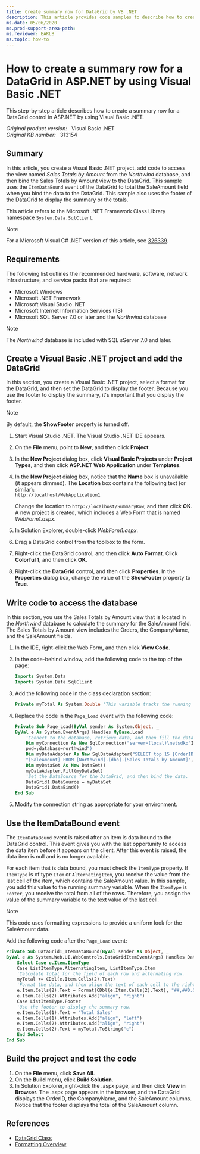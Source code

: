 ```yaml
---
title: Create summary row for DataGrid by VB .NET
description: This article provides code samples to describe how to create a summary row for a DataGrid in ASP.NET by using Visual Basic .NET.
ms.date: 05/06/2020
ms.prod-support-area-path:
ms.reviewer: EARLB
ms.topic: how-to
---
```

# How to create a summary row for a DataGrid in ASP.NET by using Visual Basic .NET  

This step-by-step article describes how to create a summary row for a DataGrid control in ASP.NET by using Visual Basic .NET.

_Original product version:_ &nbsp; Visual Basic .NET  
_Original KB number:_ &nbsp; 313154

## Summary

In this article, you create a Visual Basic .NET project, add code to access the view named *Sales Totals by Amount* from the *Northwind* database, and then bind the Sales Totals by Amount view to the DataGrid. This sample uses the `ItemDataBound` event of the DataGrid to total the SaleAmount field when you bind the data to the DataGrid. This sample also uses the footer of the DataGrid to display the summary or the totals.

This article refers to the Microsoft .NET Framework Class Library namespace `System.Data.SqlClient`.

> [!NOTE]
> For a Microsoft Visual C# .NET version of this article, see
 [326339](https://support.microsoft.com/help/326339).

## Requirements

The following list outlines the recommended hardware, software, network infrastructure, and service packs that are required:

- Microsoft Windows
- Microsoft .NET Framework
- Microsoft Visual Studio .NET
- Microsoft Internet Information Services (IIS)
- Microsoft SQL Server 7.0 or later and the *Northwind* database

> [!NOTE]  
> The *Northwind* database is included with SQL sServer 7.0 and later.

## Create a Visual Basic .NET project and add the DataGrid

In this section, you create a Visual Basic .NET project, select a format for the DataGrid, and then set the DataGrid to display the footer. Because you use the footer to display the summary, it's important that you display the footer.

> [!NOTE]  
> By default, the **ShowFooter** property is turned off.

1. Start Visual Studio .NET. The Visual Studio .NET IDE appears.
2. On the **File** menu, point to **New**, and then click **Project**.
3. In the **New Project** dialog box, click **Visual Basic Projects** under **Project Types**, and then click **ASP.NET Web Application** under **Templates**.
4. In the **New Project** dialog box, notice that the **Name** box is unavailable (it appears dimmed). The **Location** box contains the following text (or similar):  
  `http://localhost/WebApplication1`

    Change the location to `http://localhost/SummaryRow`, and then click **OK**. A new project is created, which includes a Web Form that is named *WebForm1.aspx*.
5. In Solution Explorer, double-click *WebForm1.aspx*.
6. Drag a DataGrid control from the toolbox to the form.
7. Right-click the DataGrid control, and then click **Auto Format**. Click **Colorful 1**, and then click **OK**.
8. Right-click the **DataGrid** control, and then click **Properties**. In the **Properties** dialog box, change the value of the **ShowFooter** property to **True**.

## Write code to access the database

In this section, you use the Sales Totals by Amount view that is located in the *Northwind* database to calculate the summary for the SaleAmount field. The Sales Totals by Amount view includes the Orders, the CompanyName, and the SaleAmount fields.

1. In the IDE, right-click the Web Form, and then click **View Code**.
2. In the code-behind window, add the following code to the top of the page:

    ```vb
    Imports System.Data
    Imports System.Data.SqlClient
    ```

3. Add the following code in the class declaration section:

    ```vb
    Private myTotal As System.Double 'This variable tracks the running total.
    ```

4. Replace the code in the `Page_Load` event with the following code:

    ```vb
    Private Sub Page_Load(ByVal sender As System.Object, _
    ByVal e As System.EventArgs) Handles MyBase.Load
        'Connect to the database, retrieve data, and then fill the data in the DataSet.
        Dim myConnection As New SqlConnection("server=(local)\netsdk;"Integrated Security=SSPI" & _
        pwd=;database=northwind")
        Dim myDataAdapter As New SqlDataAdapter("SELECT top 15 [OrderID], [CompanyName], " & _
        "[SaleAmount] FROM [Northwind].[dbo].[Sales Totals by Amount]", myConnection)
        Dim myDataSet As New DataSet()
        myDataAdapter.Fill(myDataSet)
        'Set the DataSource for the DataGrid, and then bind the data.
        DataGrid1.DataSource = myDataSet
        DataGrid1.DataBind()
    End Sub
    ```

5. Modify the connection string as appropriate for your environment.

## Use the ItemDataBound event

The `ItemDataBound` event is raised after an item is data bound to the DataGrid control. This event gives you with the last opportunity to access the data item before it appears on the client. After this event is raised, the data item is null and is no longer available.

For each item that is data bound, you must check the `ItemType` property. If `ItemType` is of type `Item` or `AlternatingItem`, you receive the value from the last cell of the item, which contains the SaleAmount value. In this sample, you add this value to the running summary variable. When the `ItemType` is `Footer`, you receive the total from all of the rows. Therefore, you assign the value of the summary variable to the text value of the last cell.

> [!NOTE]  
> This code uses formatting expressions to provide a uniform look for the SaleAmount data.

Add the following code after the `Page_Load` event:

```vb
Private Sub DataGrid1_ItemDataBound(ByVal sender As Object, _
ByVal e As System.Web.UI.WebControls.DataGridItemEventArgs) Handles DataGrid1.ItemDataBound
    Select Case e.Item.ItemType
    Case ListItemType.AlternatingItem, ListItemType.Item
    'Calculate total for the field of each row and alternating row.
    myTotal += CDbl(e.Item.Cells(2).Text)
    'Format the data, and then align the text of each cell to the right.
    e.Item.Cells(2).Text = Format(CDbl(e.Item.Cells(2).Text), "##,##0.00")
    e.Item.Cells(2).Attributes.Add("align", "right")
    Case ListItemType.Footer
    'Use the footer to display the summary row.
    e.Item.Cells(1).Text = "Total Sales"
    e.Item.Cells(1).Attributes.Add("align", "left")
    e.Item.Cells(2).Attributes.Add("align", "right")
    e.Item.Cells(2).Text = myTotal.ToString("c")
    End Select
End Sub
```

## Build the project and test the code

1. On the **File** menu, click **Save All**.
2. On the **Build** menu, click **Build Solution**.
3. In Solution Explorer, right-click the .aspx page, and then click **View in Browser**. The .aspx page appears in the browser, and the DataGrid displays the OrderID, the CompanyName, and the SaleAmount columns. Notice that the footer displays the total of the SaleAmount column.

## References

- [DataGrid Class](/dotnet/api/system.web.ui.webcontrols.datagrid?&view=netframework-4.8&preserve-view=true)
- [Formatting Overview](/previous-versions/dotnet/netframework-1.1/26etazsy(v=vs.71))
